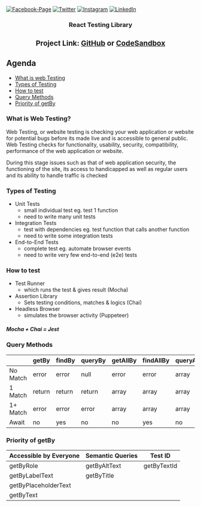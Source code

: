 [![Facebook-Page][facebook-shield]][facebook-url]
[![Twitter][twitter-shield]][twitter-url]
[![Instagram][instagram-shield]][instagram-url]
[![LinkedIn][linkedin-shield]][linkedin-url]

<p align="center">
  <h3 align="center">React Testing Library
  <div align="center"><h3>Project Link: <a href="https://github.com/rsshonjoydas/react-testing-library">GitHub</a> or <a href="https://codesandbox.io/s/github/rsshonjoydas/react-testing-library/tree/main">CodeSandbox</a></h3></div></h3></p>

## Agenda

- [What is web Testing](#what-is-web-testing)
- [Types of Testing](#types-of-testing)
- [How to test](#how-to-test)
- [Query Methods](#query-methods)
- [Priority of getBy](#priority-of-getby)

### What is Web Testing?

Web Testing, or website testing is checking your web application or website for potential bugs before its made live and is accessible to general public. Web Testing checks for functionality, usability, security, compatibility, performance of the web application or website.

During this stage issues such as that of web application security, the functioning of the site, its access to handicapped as well as regular users and its ability to handle traffic is checked

### Types of Testing

- Unit Tests
  - small individual test eg. test 1 function
  - need to write many unit tests
- Integration Tests
  - test with dependencies eg. test function that calls another function
  - need to write some integration tests
- End-to-End Tests
  - complete test eg. automate browser events
  - need to write very few end-to-end (e2e) tests

### How to test

- Test Runner
  - which runs the test & gives result (Mocha)
- Assertion Library
  - Sets testing conditions, matches & logics (Chai)
- Headless Browser
  - simulates the browser activity (Puppeteer)

##### Mocha + Chai = Jest

### Query Methods

|          | getBy   | findBy | queryBy | getAllBy | findAllBy | queryAllBy |
| ---------| --------|--------|---------|----------|-----------|------------|
| No Match | error   | error  | null    | error    | error     | array      |
| 1 Match  | return  | return | return  | array    | array     | array      |
| 1+ Match | error   | error  | error   | array    | array     | array      |
| Await    | no      | yes    | no      | no       | yes       | no         |

### Priority of getBy

|Accessible by Everyone|Semantic Queries| Test ID     |
|----------------------|----------------|-------------|
| getByRole            | getByAltText   | getByTextId |
| getByLabelText       | getByTitle     |
| getByPlaceholderText |
| getByText            |

<!-- MARKDOWN LINKS & IMAGES -->

[facebook-shield]: https://img.shields.io/badge/-Facebook-black.svg?style=flat-square&logo=facebook&color=555&logoColor
[facebook-url]: https://facebook.com/rsshonjoydas
[twitter-shield]: https://img.shields.io/badge/-Facebook-black.svg?style=flat-square&logo=twitter&color=555&logoColor
[twitter-url]: https://twitter.com/rsshonjoydas
[instagram-shield]: https://img.shields.io/badge/-Instagram-black.svg?style=flat-square&logo=instagram&color=555&logoColor
[instagram-url]: https://instagram.com/rsshonjoydas
[linkedin-shield]: https://img.shields.io/badge/-LinkedIn-black.svg?style=flat-square&logo=linkedin&colorB
[linkedin-url]: https://linkedin.com/in/rsshonjoydas

